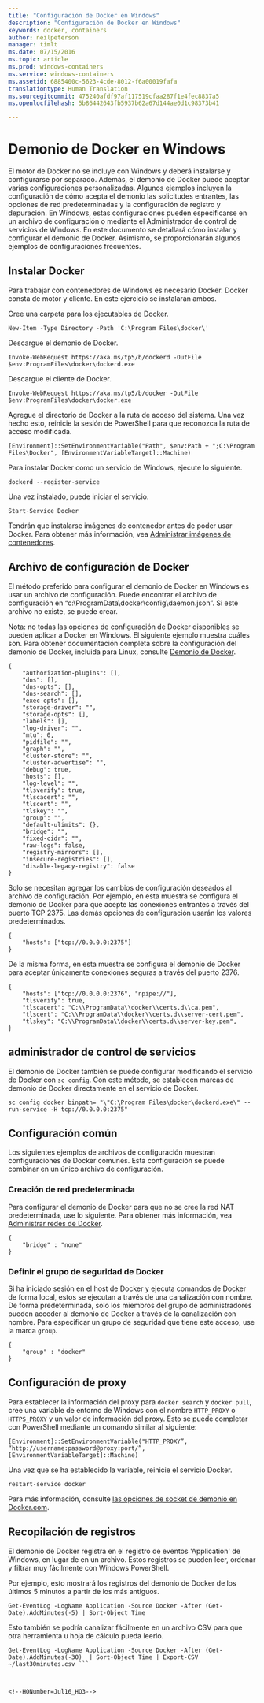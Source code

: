 ```yaml
---
title: "Configuración de Docker en Windows"
description: "Configuración de Docker en Windows"
keywords: docker, containers
author: neilpeterson
manager: timlt
ms.date: 07/15/2016
ms.topic: article
ms.prod: windows-containers
ms.service: windows-containers
ms.assetid: 6885400c-5623-4cde-8012-f6a00019fafa
translationtype: Human Translation
ms.sourcegitcommit: 475240afdf97af117519cfaa287f1e4fec8837a5
ms.openlocfilehash: 5b86442643fb5937b62a67d144ae0d1c98373b41

---
```


# Demonio de Docker en Windows

El motor de Docker no se incluye con Windows y deberá instalarse y configurarse por separado. Además, el demonio de Docker puede aceptar varias configuraciones personalizadas. Algunos ejemplos incluyen la configuración de cómo acepta el demonio las solicitudes entrantes, las opciones de red predeterminadas y la configuración de registro y depuración. En Windows, estas configuraciones pueden especificarse en un archivo de configuración o mediante el Administrador de control de servicios de Windows. En este documento se detallará cómo instalar y configurar el demonio de Docker. Asimismo, se proporcionarán algunos ejemplos de configuraciones frecuentes.

## Instalar Docker

Para trabajar con contenedores de Windows es necesario Docker. Docker consta de motor y cliente. En este ejercicio se instalarán ambos.

Cree una carpeta para los ejecutables de Docker.

```none
New-Item -Type Directory -Path 'C:\Program Files\docker\'
```

Descargue el demonio de Docker.

```none
Invoke-WebRequest https://aka.ms/tp5/b/dockerd -OutFile $env:ProgramFiles\docker\dockerd.exe
```

Descargue el cliente de Docker.

```none
Invoke-WebRequest https://aka.ms/tp5/b/docker -OutFile $env:ProgramFiles\docker\docker.exe
```

Agregue el directorio de Docker a la ruta de acceso del sistema. Una vez hecho esto, reinicie la sesión de PowerShell para que reconozca la ruta de acceso modificada.

```none
[Environment]::SetEnvironmentVariable("Path", $env:Path + ";C:\Program Files\Docker", [EnvironmentVariableTarget]::Machine)
```

Para instalar Docker como un servicio de Windows, ejecute lo siguiente.

```none
dockerd --register-service
```

Una vez instalado, puede iniciar el servicio.

```none
Start-Service Docker
```

Tendrán que instalarse imágenes de contenedor antes de poder usar Docker. Para obtener más información, vea [Administrar imágenes de contenedores](../management/manage_images.md).

## Archivo de configuración de Docker

El método preferido para configurar el demonio de Docker en Windows es usar un archivo de configuración. Puede encontrar el archivo de configuración en “c:\ProgramData\docker\config\daemon.json”. Si este archivo no existe, se puede crear.

Nota: no todas las opciones de configuración de Docker disponibles se pueden aplicar a Docker en Windows. El siguiente ejemplo muestra cuáles son. Para obtener documentación completa sobre la configuración del demonio de Docker, incluida para Linux, consulte [Demonio de Docker]( https://docs.docker.com/v1.10/engine/reference/commandline/daemon/).

```none
{
    "authorization-plugins": [],
    "dns": [],
    "dns-opts": [],
    "dns-search": [],
    "exec-opts": [],
    "storage-driver": "",
    "storage-opts": [],
    "labels": [],
    "log-driver": "", 
    "mtu": 0,
    "pidfile": "",
    "graph": "",
    "cluster-store": "",
    "cluster-advertise": "",
    "debug": true,
    "hosts": [],
    "log-level": "",
    "tlsverify": true,
    "tlscacert": "",
    "tlscert": "",
    "tlskey": "",
    "group": "",
    "default-ulimits": {},
    "bridge": "",
    "fixed-cidr": "",
    "raw-logs": false,
    "registry-mirrors": [],
    "insecure-registries": [],
    "disable-legacy-registry": false
}
```

Solo se necesitan agregar los cambios de configuración deseados al archivo de configuración. Por ejemplo, en esta muestra se configura el demonio de Docker para que acepte las conexiones entrantes a través del puerto TCP 2375. Las demás opciones de configuración usarán los valores predeterminados.

```none
{
    "hosts": ["tcp://0.0.0.0:2375"]
}
```

De la misma forma, en esta muestra se configura el demonio de Docker para aceptar únicamente conexiones seguras a través del puerto 2376.

```none
{
    "hosts": ["tcp://0.0.0.0:2376", "npipe://"],
    "tlsverify": true,
    "tlscacert": "C:\\ProgramData\\docker\\certs.d\\ca.pem",
    "tlscert": "C:\\ProgramData\\docker\\certs.d\\server-cert.pem",
    "tlskey": "C:\\ProgramData\\docker\\certs.d\\server-key.pem",
}
```

## administrador de control de servicios

El demonio de Docker también se puede configurar modificando el servicio de Docker con `sc config`. Con este método, se establecen marcas de demonio de Docker directamente en el servicio de Docker.


```none
sc config docker binpath= "\"C:\Program Files\docker\dockerd.exe\" --run-service -H tcp://0.0.0.0:2375"
```

## Configuración común

Los siguientes ejemplos de archivos de configuración muestran configuraciones de Docker comunes. Esta configuración se puede combinar en un único archivo de configuración.

### Creación de red predeterminada 

Para configurar el demonio de Docker para que no se cree la red NAT predeterminada, use lo siguiente. Para obtener más información, vea [Administrar redes de Docker](../management/container_networking.md).

```none
{
    "bridge" : "none"
}
```

### Definir el grupo de seguridad de Docker

Si ha iniciado sesión en el host de Docker y ejecuta comandos de Docker de forma local, estos se ejecutan a través de una canalización con nombre. De forma predeterminada, solo los miembros del grupo de administradores pueden acceder al demonio de Docker a través de la canalización con nombre. Para especificar un grupo de seguridad que tiene este acceso, use la marca `group`.

```none
{
    "group" : "docker"
}
```

## Configuración de proxy

Para establecer la información del proxy para `docker search` y `docker pull`, cree una variable de entorno de Windows con el nombre `HTTP_PROXY` o `HTTPS_PROXY` y un valor de información del proxy. Esto se puede completar con PowerShell mediante un comando similar al siguiente:

```none
[Environment]::SetEnvironmentVariable("HTTP_PROXY”, “http://username:password@proxy:port/”, [EnvironmentVariableTarget]::Machine)
```

Una vez que se ha establecido la variable, reinicie el servicio Docker.

```none
restart-service docker
```

Para más información, consulte [las opciones de socket de demonio en Docker.com](https://docs.docker.com/v1.10/engine/reference/commandline/daemon/#daemon-socket-option).

## Recopilación de registros
El demonio de Docker registra en el registro de eventos 'Application' de Windows, en lugar de en un archivo. Estos registros se pueden leer, ordenar y filtrar muy fácilmente con Windows PowerShell.

Por ejemplo, esto mostrará los registros del demonio de Docker de los últimos 5 minutos a partir de los más antiguos.
```
Get-EventLog -LogName Application -Source Docker -After (Get-Date).AddMinutes(-5) | Sort-Object Time 
```

Esto también se podría canalizar fácilmente en un archivo CSV para que otra herramienta u hoja de cálculo pueda leerlo.
```
Get-EventLog -LogName Application -Source Docker -After (Get-Date).AddMinutes(-30)  | Sort-Object Time | Export-CSV ~/last30minutes.csv ```



<!--HONumber=Jul16_HO3-->


